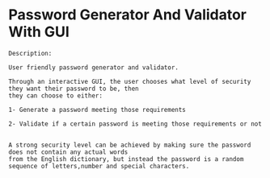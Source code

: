 # Password Generator And Validator With GUI
    Description:
    
    User friendly password generator and validator.

    Through an interactive GUI, the user chooses what level of security they want their password to be, then 
    they can choose to either:

    1- Generate a password meeting those requirements

    2- Validate if a certain password is meeting those requirements or not


    A strong security level can be achieved by making sure the password does not contain any actual words 
    from the English dictionary, but instead the password is a random sequence of letters,number and special characters.
